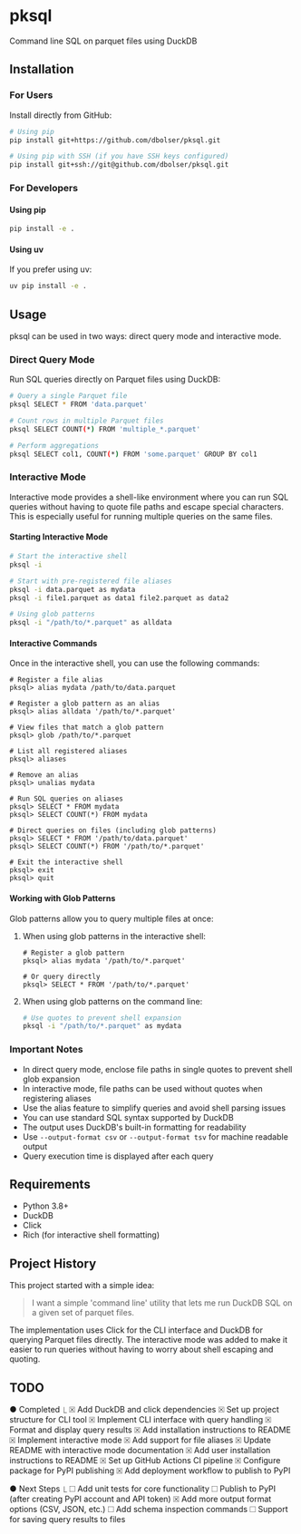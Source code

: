 # pksql

Command line SQL on parquet files using DuckDB

## Installation

### For Users

Install directly from GitHub:

```bash
# Using pip
pip install git+https://github.com/dbolser/pksql.git

# Using pip with SSH (if you have SSH keys configured)
pip install git+ssh://git@github.com/dbolser/pksql.git
```

### For Developers

#### Using pip

```bash
pip install -e .
```

#### Using uv

If you prefer using uv:

```bash
uv pip install -e .
```

## Usage

pksql can be used in two ways: direct query mode and interactive mode.

### Direct Query Mode

Run SQL queries directly on Parquet files using DuckDB:

```bash
# Query a single Parquet file
pksql SELECT * FROM 'data.parquet'

# Count rows in multiple Parquet files
pksql SELECT COUNT(*) FROM 'multiple_*.parquet'

# Perform aggregations
pksql SELECT col1, COUNT(*) FROM 'some.parquet' GROUP BY col1
```

### Interactive Mode

Interactive mode provides a shell-like environment where you can run SQL queries without having to quote file paths and escape special characters. This is especially useful for running multiple queries on the same files.

#### Starting Interactive Mode

```bash
# Start the interactive shell
pksql -i

# Start with pre-registered file aliases
pksql -i data.parquet as mydata
pksql -i file1.parquet as data1 file2.parquet as data2

# Using glob patterns
pksql -i "/path/to/*.parquet" as alldata
```

#### Interactive Commands

Once in the interactive shell, you can use the following commands:

```
# Register a file alias
pksql> alias mydata /path/to/data.parquet

# Register a glob pattern as an alias
pksql> alias alldata '/path/to/*.parquet'

# View files that match a glob pattern
pksql> glob /path/to/*.parquet

# List all registered aliases
pksql> aliases

# Remove an alias
pksql> unalias mydata

# Run SQL queries on aliases
pksql> SELECT * FROM mydata
pksql> SELECT COUNT(*) FROM mydata

# Direct queries on files (including glob patterns)
pksql> SELECT * FROM '/path/to/data.parquet'
pksql> SELECT COUNT(*) FROM '/path/to/*.parquet'

# Exit the interactive shell
pksql> exit
pksql> quit
```

#### Working with Glob Patterns

Glob patterns allow you to query multiple files at once:

1. When using glob patterns in the interactive shell:
   ```
   # Register a glob pattern
   pksql> alias mydata '/path/to/*.parquet'
   
   # Or query directly
   pksql> SELECT * FROM '/path/to/*.parquet'
   ```

2. When using glob patterns on the command line:
   ```bash
   # Use quotes to prevent shell expansion
   pksql -i "/path/to/*.parquet" as mydata
   ```

### Important Notes

- In direct query mode, enclose file paths in single quotes to prevent shell glob expansion
- In interactive mode, file paths can be used without quotes when registering aliases
- Use the alias feature to simplify queries and avoid shell parsing issues
- You can use standard SQL syntax supported by DuckDB
- The output uses DuckDB's built-in formatting for readability
- Use `--output-format csv` or `--output-format tsv` for machine readable output
- Query execution time is displayed after each query

## Requirements

- Python 3.8+
- DuckDB
- Click
- Rich (for interactive shell formatting)

## Project History

This project started with a simple idea:

> I want a simple 'command line' utility that lets me run DuckDB SQL on a given set of parquet files.

The implementation uses Click for the CLI interface and DuckDB for querying Parquet files directly. The interactive mode was added to make it easier to run queries without having to worry about shell escaping and quoting.

## TODO

● Completed
  ⎿  ☒ Add DuckDB and click dependencies
     ☒ Set up project structure for CLI tool
     ☒ Implement CLI interface with query handling
     ☒ Format and display query results
     ☒ Add installation instructions to README
     ☒ Implement interactive mode
     ☒ Add support for file aliases
     ☒ Update README with interactive mode documentation
     ☒ Add user installation instructions to README
     ☒ Set up GitHub Actions CI pipeline
     ☒ Configure package for PyPI publishing
     ☒ Add deployment workflow to publish to PyPI

● Next Steps
  ⎿  ☐ Add unit tests for core functionality
     ☐ Publish to PyPI (after creating PyPI account and API token)
     ☒ Add more output format options (CSV, JSON, etc.)
     ☐ Add schema inspection commands
     ☐ Support for saving query results to files

